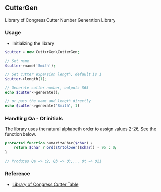 CutterGen
-------------------------------------------
Library of Congress Cutter Number Generation Library

### Usage

* Initializing the library
```php
$cutter = new CutterGen\CutterGen;

// Set name
$cutter->name('Smith');

// Set cutter expansion length, default is 1
$cutter->length(1);

// Generate cutter number, outputs S65
echo $cutter->generate();

// or pass the name and length directly
echo $cutter->generate('Smith', 1)
```

### Handling Qa - Qt initials

The library uses the natural alphabeth order to assign values 2-26. See the function below.
```php
protected function numerizeChar($char) {
    return $char ? ord(strtolower($char)) - 95 : 0;
}

// Produces Qa => Q2, Qb => Q3,... Qt => Q21
```

### Reference
* [Library of Congress Cutter Table](https://www.loc.gov/aba/pcc/053/table.html)
